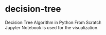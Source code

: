 # decision-tree

Decision Tree Algorithm in Python From Scratch\
Jupyter Notebook is used for the visualization.
